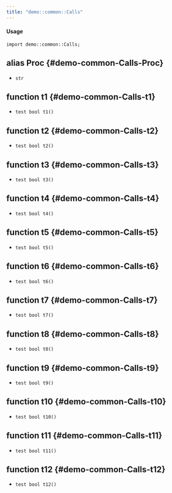 ```yaml
---
title: "demo::common::Calls"
---
```


#### Usage

`import demo::common::Calls;`


## alias Proc {#demo-common-Calls-Proc}

* `str`

## function t1 {#demo-common-Calls-t1}

* ``test bool t1()``

## function t2 {#demo-common-Calls-t2}

* ``test bool t2()``

## function t3 {#demo-common-Calls-t3}

* ``test bool t3()``

## function t4 {#demo-common-Calls-t4}

* ``test bool t4()``

## function t5 {#demo-common-Calls-t5}

* ``test bool t5()``

## function t6 {#demo-common-Calls-t6}

* ``test bool t6()``

## function t7 {#demo-common-Calls-t7}

* ``test bool t7()``

## function t8 {#demo-common-Calls-t8}

* ``test bool t8()``

## function t9 {#demo-common-Calls-t9}

* ``test bool t9()``

## function t10 {#demo-common-Calls-t10}

* ``test bool t10()``

## function t11 {#demo-common-Calls-t11}

* ``test bool t11()``

## function t12 {#demo-common-Calls-t12}

* ``test bool t12()``

